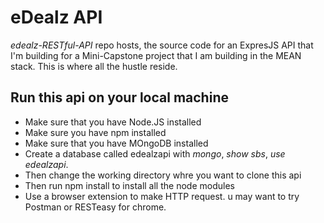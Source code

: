 # eDealz API

*edealz-RESTful-API* repo hosts, the source code for an ExpresJS API that I'm building for a Mini-Capstone project that I am building in the MEAN stack. This is where all the hustle reside.


## Run this api on your local machine

- Make sure that you have Node.JS installed
- Make sure you have npm installed
- Make sure that you have MOngoDB installed
- Create a database called edealzapi with _mongo_, _show sbs_, _use edealzapi_.
- Then change the working directory whre you want to clone this api
- Then run npm install to install all the node modules
- Use a browser extension to make HTTP request. u may want to try Postman or RESTeasy for chrome.